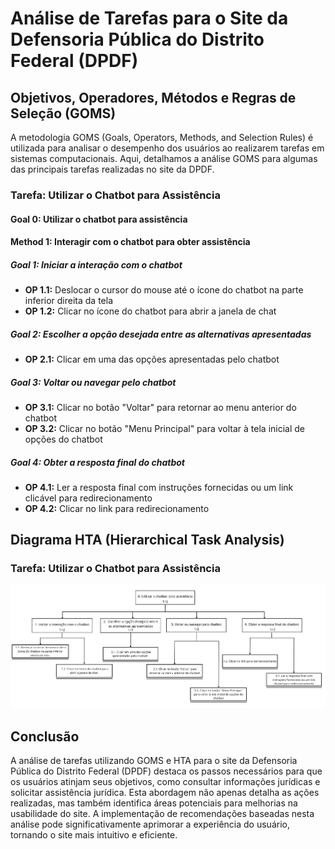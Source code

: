 # Análise de Tarefas para o Site da Defensoria Pública do Distrito Federal (DPDF)

## Objetivos, Operadores, Métodos e Regras de Seleção (GOMS)

A metodologia GOMS (Goals, Operators, Methods, and Selection Rules) é utilizada para analisar o desempenho dos usuários ao realizarem tarefas em sistemas computacionais. Aqui, detalhamos a análise GOMS para algumas das principais tarefas realizadas no site da DPDF.

### Tarefa: Utilizar o Chatbot para Assistência

#### Goal 0: Utilizar o chatbot para assistência

#### Method 1: Interagir com o chatbot para obter assistência

##### Goal 1: Iniciar a interação com o chatbot
- **OP 1.1:** Deslocar o cursor do mouse até o ícone do chatbot na parte inferior direita da tela
- **OP 1.2:** Clicar no ícone do chatbot para abrir a janela de chat

##### Goal 2: Escolher a opção desejada entre as alternativas apresentadas
- **OP 2.1:** Clicar em uma das opções apresentadas pelo chatbot 

##### Goal 3: Voltar ou navegar pelo chatbot
- **OP 3.1:** Clicar no botão "Voltar" para retornar ao menu anterior do chatbot
- **OP 3.2:** Clicar no botão "Menu Principal" para voltar à tela inicial de opções do chatbot

##### Goal 4: Obter a resposta final do chatbot
- **OP 4.1:** Ler a resposta final com instruções fornecidas ou um link clicável para redirecionamento
- **OP 4.2:** Clicar no link para redirecionamento

## Diagrama HTA (Hierarchical Task Analysis)

### Tarefa: Utilizar o Chatbot para Assistência

![HTA Chatbot](../assets/images/HTA-Chatbot.png)


## Conclusão

A análise de tarefas utilizando GOMS e HTA para o site da Defensoria Pública do Distrito Federal (DPDF) destaca os passos necessários para que os usuários atinjam seus objetivos, como consultar informações jurídicas e solicitar assistência jurídica. Esta abordagem não apenas detalha as ações realizadas, mas também identifica áreas potenciais para melhorias na usabilidade do site. A implementação de recomendações baseadas nesta análise pode significativamente aprimorar a experiência do usuário, tornando o site mais intuitivo e eficiente.
